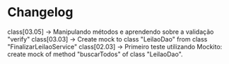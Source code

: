 # Changelog

class[03.05] -> Manipulando métodos e aprendendo sobre a validação "verify"
class[03.03] -> Create mock to class "LeilaoDao" from class "FinalizarLeilaoService"
class[02.03] -> Primeiro teste utilizando Mockito: create mock of method "buscarTodos" of class "LeilaoDao".
